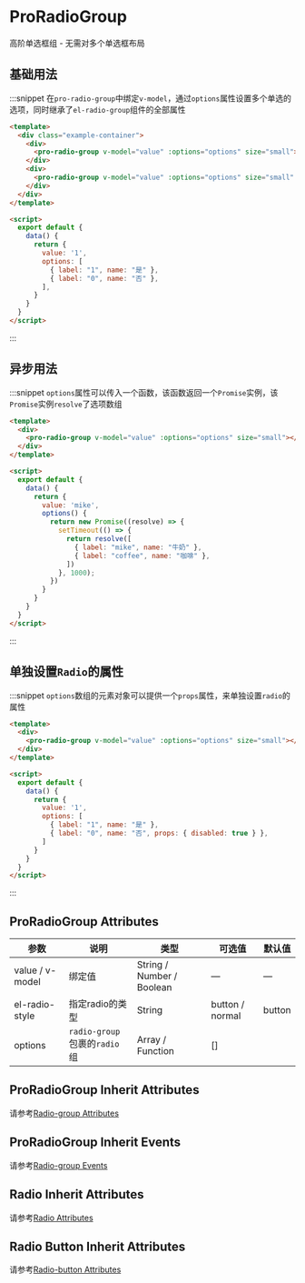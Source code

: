 # ProRadioGroup

高阶单选框组 - 无需对多个单选框布局

## 基础用法

:::snippet 在`pro-radio-group`中绑定`v-model`，通过`options`属性设置多个单选的选项，同时继承了`el-radio-group`组件的全部属性

```html
<template>
  <div class="example-container">
    <div>
      <pro-radio-group v-model="value" :options="options" size="small"></pro-radio-group>
    </div>
    <div>
      <pro-radio-group v-model="value" :options="options" size="small" el-radio-style="normal"></pro-radio-group>
    </div>
  </div>
</template>

<script>
  export default {
    data() {
      return {
        value: '1',
        options: [
          { label: "1", name: "是" },
          { label: "0", name: "否" },
        ],
      }
    }
  }
</script>
```
:::

## 异步用法
:::snippet `options`属性可以传入一个函数，该函数返回一个`Promise`实例，该`Promise`实例`resolve`了选项数组

```html
<template>
  <div>
    <pro-radio-group v-model="value" :options="options" size="small"></pro-radio-group>
  </div>
</template>

<script>
  export default {
    data() {
      return {
        value: 'mike',
        options() {
          return new Promise((resolve) => {
            setTimeout(() => {
              return resolve([
                { label: "mike", name: "牛奶" },
                { label: "coffee", name: "咖啡" },
              ])    
            }, 1000);
          })
        }
      }
    }
  }
</script>
```
:::

## 单独设置`Radio`的属性
:::snippet `options`数组的元素对象可以提供一个`props`属性，来单独设置`radio`的属性

```html
<template>
  <div>
    <pro-radio-group v-model="value" :options="options" size="small"></pro-radio-group>
  </div>
</template>

<script>
  export default {
    data() {
      return {
        value: '1',
        options: [
          { label: "1", name: "是" },
          { label: "0", name: "否", props: { disabled: true } },
        ]
      }
    }
  }
</script>
```
:::


## ProRadioGroup Attributes

| 参数 | 说明     | 类型   | 可选值 | 默认值 |
| ---- | -------- | ------ | ------ | ------ |
| value / v-model | 绑定值 | String / Number / Boolean | —      | —      |
| el-radio-style | 指定radio的类型 | String | button / normal | button |
| options | `radio-group`包裹的`radio`组 | Array / Function | [] |

## ProRadioGroup Inherit Attributes
请参考[Radio-group Attributes](https://element.eleme.cn/#/zh-CN/component/radio#radio-group-attributes)

## ProRadioGroup Inherit Events
请参考[Radio-group Events](https://element.eleme.cn/#/zh-CN/component/radio#radio-group-events)

## Radio Inherit Attributes
请参考[Radio Attributes](https://element.eleme.cn/#/zh-CN/component/radio#radio-attributes)

## Radio Button Inherit Attributes
请参考[Radio-button Attributes](https://element.eleme.cn/#/zh-CN/component/radio#radio-button-attributes)